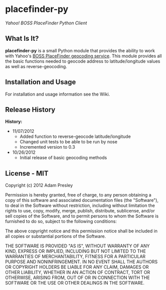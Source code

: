 # placefinder-py
*Yahoo! BOSS PlaceFinder Python Client*

## What Is It?
**placefinder-py** is a small Python module that provides the ability to work
with Yahoo's [BOSS PlaceFinder geocoding service](http://developer.yahoo.com/boss/geo/).
This module provides all the basic functions needed to geocode address to latitude/longitude
values as well as reverse-geocoding.

## Installation and Usage
For installation and usage information see the Wiki.

## Release History
**History:**

* 11/07/2012
   * Added function to reverse-geocode latitude/longitude
   * Changed unit tests to be able to be run by nose
   * Incremented version to 0.3
* 10/26/2012
   * Initial release of basic geocoding methods

## License - MIT
Copyright (c) 2012 Adam Presley

Permission is hereby granted, free of charge, to any person obtaining a copy of this software and associated documentation 
files (the "Software"), to deal in the Software without restriction, including without limitation the rights to use, copy, 
modify, merge, publish, distribute, sublicense, and/or sell copies of the Software, and to permit persons to whom the 
Software is furnished to do so, subject to the following conditions:

The above copyright notice and this permission notice shall be included in all copies or substantial portions of the Software.

THE SOFTWARE IS PROVIDED "AS IS", WITHOUT WARRANTY OF ANY KIND, EXPRESS OR IMPLIED, INCLUDING BUT NOT LIMITED TO THE WARRANTIES 
OF MERCHANTABILITY, FITNESS FOR A PARTICULAR PURPOSE AND NONINFRINGEMENT. IN NO EVENT SHALL THE AUTHORS OR COPYRIGHT HOLDERS 
BE LIABLE FOR ANY CLAIM, DAMAGES OR OTHER LIABILITY, WHETHER IN AN ACTION OF CONTRACT, TORT OR OTHERWISE, ARISING FROM, OUT OF 
OR IN CONNECTION WITH THE SOFTWARE OR THE USE OR OTHER DEALINGS IN THE SOFTWARE.